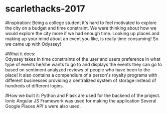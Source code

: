 # scarlethacks-2017

#Inspiration: 
Being a college student it's hard to feel motivated to explore the city on a budget and time constraint. We were thinking about how we would explore the city more if we had enough time. Looking up places and making up your mind about an event you like, is really time consuming! So we came up with Odyssey!

#What it does:  
Odyssey takes in time constraints of the user and users preference in what type of events he/she wants to go to and displays the events they can go to based on sentiment analyzed reviews of people who have been to the place! It also contains a compendium of a person's royalty programs with different businesses providing a centralized system of storage instead of hundreds of different logins.

#How we built it: 
Python and Flask are used for the backend of the project. Ionic Angular JS Framework was used for making the application Several Google Places API's were also used.
